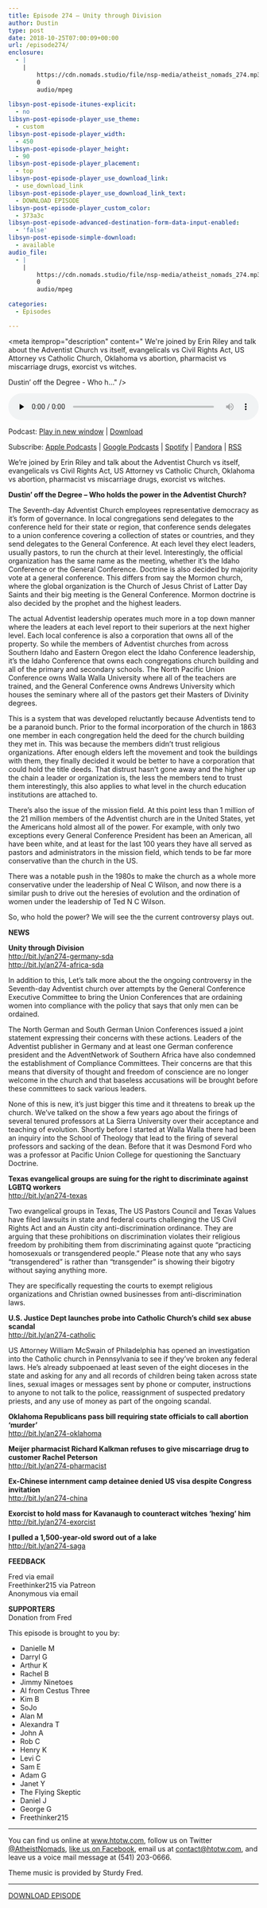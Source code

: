 ```yaml
---
title: Episode 274 – Unity through Division
author: Dustin
type: post
date: 2018-10-25T07:00:09+00:00
url: /episode274/
enclosure:
  - |
    |
        https://cdn.nomads.studio/file/nsp-media/atheist_nomads_274.mp3
        0
        audio/mpeg
        
libsyn-post-episode-itunes-explicit:
  - no
libsyn-post-episode-player_use_theme:
  - custom
libsyn-post-episode-player_width:
  - 450
libsyn-post-episode-player_height:
  - 90
libsyn-post-episode-player_placement:
  - top
libsyn-post-episode-player_use_download_link:
  - use_download_link
libsyn-post-episode-player_use_download_link_text:
  - DOWNLOAD EPISODE
libsyn-post-episode-player_custom_color:
  - 373a3c
libsyn-post-episode-advanced-destination-form-data-input-enabled:
  - 'false'
libsyn-post-episode-simple-download:
  - available
audio_file:
  - |
    |
        https://cdn.nomads.studio/file/nsp-media/atheist_nomads_274.mp3
        0
        audio/mpeg
        
categories:
  - Episodes

---
```

<div itemscope itemtype="http://schema.org/AudioObject">
  <meta itemprop="name" content="Episode 274 &#8211; Unity through Division" />
  
  <meta itemprop="uploadDate" content="2018-10-25T01:00:09-06:00" />
  
  <meta itemprop="encodingFormat" content="audio/mpeg" />
  
  <meta itemprop="description" content="
We're joined by Erin Riley and talk about the Adventist Church vs itself, evangelicals vs Civil Rights Act, US Attorney vs Catholic Church, Oklahoma vs abortion, pharmacist vs miscarriage drugs, exorcist vs witches.



Dustin’ off the Degree - Who h..." />
  
  <meta itemprop="contentUrl" content="https://dts.podtrac.com/redirect.mp3/cdn.nomads.studio/file/nsp-media/atheist_nomads_274.mp3" />
  </p> 
  
  <div class="powerpress_player" id="powerpress_player_8537">
    <audio class="wp-audio-shortcode" id="audio-1879-281" preload="none" style="width: 100%;" controls="controls"><source type="audio/mpeg" src="https://dts.podtrac.com/redirect.mp3/cdn.nomads.studio/file/nsp-media/atheist_nomads_274.mp3?_=281" /><a href="https://dts.podtrac.com/redirect.mp3/cdn.nomads.studio/file/nsp-media/atheist_nomads_274.mp3">https://dts.podtrac.com/redirect.mp3/cdn.nomads.studio/file/nsp-media/atheist_nomads_274.mp3</a></audio>
  </div>
</div>

<p class="powerpress_links powerpress_links_mp3">
  Podcast: <a href="https://dts.podtrac.com/redirect.mp3/cdn.nomads.studio/file/nsp-media/atheist_nomads_274.mp3" class="powerpress_link_pinw" target="_blank" title="Play in new window" onclick="return powerpress_pinw('https://htotw.com/?powerpress_pinw=1879-podcast');" rel="nofollow">Play in new window</a> | <a href="https://dts.podtrac.com/redirect.mp3/cdn.nomads.studio/file/nsp-media/atheist_nomads_274.mp3" class="powerpress_link_d" title="Download" rel="nofollow" download="atheist_nomads_274.mp3">Download</a>
</p>

<p class="powerpress_links powerpress_subscribe_links">
  Subscribe: <a href="https://podcasts.apple.com/us/podcast/humanists-take-on-the-world/id530050098?mt=2&ls=1" class="powerpress_link_subscribe powerpress_link_subscribe_itunes" target="_blank" title="Subscribe on Apple Podcasts" rel="nofollow">Apple Podcasts</a> | <a href="https://www.google.com/podcasts?feed=aHR0cDovL2F0aGVpc3Rub21hZHMubGlic3luLmNvbS9yc3M%3D" class="powerpress_link_subscribe powerpress_link_subscribe_googleplay" target="_blank" title="Subscribe on Google Podcasts" rel="nofollow">Google Podcasts</a> | <a href="https://open.spotify.com/show/3LzK2xZGike6Tc1GEMtMbr?si=LieN9SNuTpq96smuaUsH8A" class="powerpress_link_subscribe powerpress_link_subscribe_spotify" target="_blank" title="Subscribe on Spotify" rel="nofollow">Spotify</a> | <a href="https://www.pandora.com/podcast/atheist-nomads/PC:10122?corr=62071012&part=ug" class="powerpress_link_subscribe powerpress_link_subscribe_pandora" target="_blank" title="Subscribe on Pandora" rel="nofollow">Pandora</a> | <a href="https://htotw.com/feed/podcast/" class="powerpress_link_subscribe powerpress_link_subscribe_rss" target="_blank" title="Subscribe via RSS" rel="nofollow">RSS</a>
</p>

  
We&#8217;re joined by Erin Riley and talk about the Adventist Church vs itself, evangelicals vs Civil Rights Act, US Attorney vs Catholic Church, Oklahoma vs abortion, pharmacist vs miscarriage drugs, exorcist vs witches.  
<!--more-->

**Dustin’ off the Degree &#8211; Who holds the power in the Adventist Church?**

The Seventh-day Adventist Church employees representative democracy as it’s form of governance. In local congregations send delegates to the conference held for their state or region, that conference sends delegates to a union conference covering a collection of states or countries, and they send delegates to the General Conference. At each level they elect leaders, usually pastors, to run the church at their level. Interestingly, the official organization has the same name as the meeting, whether it’s the Idaho Conference or the General Conference. Doctrine is also decided by majority vote at a general conference. This differs from say the Mormon church, where the global organization is the Church of Jesus Christ of Latter Day Saints and their big meeting is the General Conference. Mormon doctrine is also decided by the prophet and the highest leaders.

The actual Adventist leadership operates much more in a top down manner where the leaders at each level report to their superiors at the next higher level. Each local conference is also a corporation that owns all of the property. So while the members of Adventist churches from across Southern Idaho and Eastern Oregon elect the Idaho Conference leadership, it’s the Idaho Conference that owns each congregations church building and all of the primary and secondary schools. The North Pacific Union Conference owns Walla Walla University where all of the teachers are trained, and the General Conference owns Andrews University which houses the seminary where all of the pastors get their Masters of Divinity degrees.

This is a system that was developed reluctantly because Adventists tend to be a paranoid bunch. Prior to the formal incorporation of the church in 1863 one member in each congregation held the deed for the church building they met in. This was because the members didn’t trust religious organizations. After enough elders left the movement and took the buildings with them, they finally decided it would be better to have a corporation that could hold the title deeds. That distrust hasn’t gone away and the higher up the chain a leader or organization is, the less the members tend to trust them interestingly, this also applies to what level in the church education institutions are attached to.

There’s also the issue of the mission field. At this point less than 1 million of the 21 million members of the Adventist church are in the United States, yet the Americans hold almost all of the power. For example, with only two exceptions every General Conference President has been an American, all have been white, and at least for the last 100 years they have all served as pastors and administrators in the mission field, which tends to be far more conservative than the church in the US.

There was a notable push in the 1980s to make the church as a whole more conservative under the leadership of Neal C Wilson, and now there is a similar push to drive out the heresies of evolution and the ordination of women under the leadership of Ted N C Wilson.

So, who hold the power? We will see the the current controversy plays out.

**NEWS**

**Unity through Division**  
<a href="http://bit.ly/an274-germany-sda" target="_blank" rel="noopener">http://bit.ly/an274-germany-sda</a>  
<a href="http://bit.ly/an274-africa-sda" target="_blank" rel="noopener">http://bit.ly/an274-africa-sda</a>

In addition to this, Let’s talk more about the the ongoing controversy in the Seventh-day Adventist church over attempts by the General Conference Executive Committee to bring the Union Conferences that are ordaining women into compliance with the policy that says that only men can be ordained.

The North German and South German Union Conferences issued a joint statement expressing their concerns with these actions. Leaders of the Adventist publisher in Germany and at least one German conference president and the AdventNetwork of Southern Africa have also condemned the establishment of Compliance Committees. Their concerns are that this means that diversity of thought and freedom of conscience are no longer welcome in the church and that baseless accusations will be brought before these committees to sack various leaders.

None of this is new, it’s just bigger this time and it threatens to break up the church. We’ve talked on the show a few years ago about the firings of several tenured professors at La Sierra University over their acceptance and teaching of evolution. Shortly before I started at Walla Walla there had been an inquiry into the School of Theology that lead to the firing of several professors and sacking of the dean. Before that it was Desmond Ford who was a professor at Pacific Union College for questioning the Sanctuary Doctrine.

**Texas evangelical groups are suing for the right to discriminate against LGBTQ workers**  
<a href="http://bit.ly/an274-texas" target="_blank" rel="noopener">http://bit.ly/an274-texas</a>

Two evangelical groups in Texas, The US Pastors Council and Texas Values have filed lawsuits in state and federal courts challenging the US Civil Rights Act and an Austin city anti-discrimination ordinance. They are arguing that these prohibitions on discrimination violates their religious freedom by prohibiting them from discriminating against quote “practicing homosexuals or transgendered people.” Please note that any who says “transgendered” is rather than “transgender” is showing their bigotry without saying anything more.

They are specifically requesting the courts to exempt religious organizations and Christian owned businesses from anti-discrimination laws.

**U.S. Justice Dept launches probe into Catholic Church’s child sex abuse scandal**  
<a href="http://bit.ly/an274-catholic" target="_blank" rel="noopener">http://bit.ly/an274-catholic</a>

US Attorney William McSwain of Philadelphia has opened an investigation into the Catholic church in Pennsylvania to see if they’ve broken any federal laws. He’s already subpoenaed at least seven of the eight dioceses in the state and asking for any and all records of children being taken across state lines, sexual images or messages sent by phone or computer, instructions to anyone to not talk to the police, reassignment of suspected predatory priests, and any use of money as part of the ongoing scandal.

**Oklahoma Republicans pass bill requiring state officials to call abortion ‘murder’**  
<a href="http://bit.ly/an274-oklahoma" target="_blank" rel="noopener">http://bit.ly/an274-oklahoma</a>

**Meijer pharmacist Richard Kalkman refuses to give miscarriage drug to customer Rachel Peterson**  
<a href="http://bit.ly/an274-pharmacist" target="_blank" rel="noopener">http://bit.ly/an274-pharmacist</a>

**Ex-Chinese internment camp detainee denied US visa despite Congress invitation**  
<a href="http://bit.ly/an274-china" target="_blank" rel="noopener">http://bit.ly/an274-china</a>

**Exorcist to hold mass for Kavanaugh to counteract witches &#8216;hexing’ him**  
<a href="http://bit.ly/an274-exorcist" target="_blank" rel="noopener">http://bit.ly/an274-exorcist</a>

**I pulled a 1,500-year-old sword out of a lake**  
<a href="http://bit.ly/an274-saga" target="_blank" rel="noopener">http://bit.ly/an274-saga</a>

**FEEDBACK**

Fred via email  
Freethinker215 via Patreon  
Anonymous via email

**SUPPORTERS**  
Donation from Fred

This episode is brought to you by:

  * Danielle M
  * Darryl G
  * Arthur K
  * Rachel B
  * Jimmy Ninetoes
  * Al from Cestus Three
  * Kim B
  * SoJo
  * Alan M
  * Alexandra T
  * John A
  * Rob C
  * Henry K
  * Levi C
  * Sam E
  * Adam G
  * Janet Y
  * The Flying Skeptic
  * Daniel J
  * George G
  * Freethinker215

<hr width="500" />

You can find us online at <a href="https://www.htotw.com/" target="_blank" rel="noopener">www.htotw.com</a>, follow us on Twitter <a href="https://twitter.com/AtheistNomads" target="_blank" rel="noopener">@AtheistNomads</a>, <a href="https://htotw.com/facebook" target="_blank" rel="noopener">like us on Facebook</a>, email us at <contact@htotw.com>, and leave us a voice mail message at (541) 203-0666.

Theme music is provided by Sturdy Fred.

<hr width="”500”" />

<a href="https://dts.podtrac.com/redirect.mp3/cdn.nomads.studio/file/nsp-media/atheist_nomads_274.mp3" target="_blank" rel="noopener">DOWNLOAD EPISODE</a>